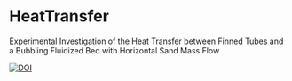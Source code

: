 # HeatTransfer
Experimental Investigation of the Heat Transfer between Finned Tubes and a Bubbling Fluidized Bed with Horizontal Sand Mass Flow


[![DOI](https://zenodo.org/badge/403674586.svg)](https://zenodo.org/badge/latestdoi/403674586)

